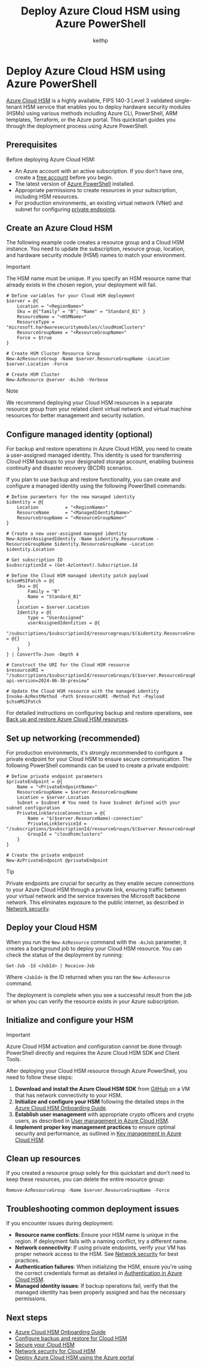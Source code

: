﻿---
title: Deploy Azure Cloud HSM using Azure PowerShell
description: Learn how to deploy Azure Cloud HSM into an existing virtual network using Azure PowerShell.
author: keithp
manager: keithp
ms.service: azure-cloud-hsm
ms.topic: quickstart
ms.date: 03/20/2025
ms.author: keithp

#Customer Intent: As an IT pro decision maker, I'm looking for key storage capability within the Azure cloud platform that meets FIPS 140-3 Level 3 certification and that gives me exclusive access to a dedicated hardware security module.

#Supported Use Cases: Azure Cloud HSM provides a secure and customer-managed HSM for storing cryptographic keys and performing cryptographic operations. It supports various applications, including PKCS#11, offload SSL/TLS processing, certificate authority private key protection, and transparent data encryption, including document and code signing.

#Not Supported Use Cases: Azure Cloud HSM is IaaS only. It doesn't integrate with other Azure services. Cloud HSM doesn't have a REST API and doesn't support encryption at rest.
---

# Deploy Azure Cloud HSM using Azure PowerShell

[Azure Cloud HSM](overview.md) is a highly available, FIPS 140-3 Level 3 validated single-tenant HSM service that enables you to deploy hardware security modules (HSMs) using various methods including Azure CLI, PowerShell, ARM templates, Terraform, or the Azure portal. This quickstart guides you through the deployment process using Azure PowerShell.

## Prerequisites

Before deploying Azure Cloud HSM:

- An Azure account with an active subscription. If you don't have one, create a [free account](https://azure.microsoft.com/free/?WT.mc_id=A261C142F) before you begin.
- The latest version of [Azure PowerShell](/powershell/azure/install-azure-powershell) installed.
- Appropriate permissions to create resources in your subscription, including HSM resources.
- For production environments, an existing virtual network (VNet) and subnet for configuring [private endpoints](/azure/private-link/private-endpoint-overview).

## Create an Azure Cloud HSM

The following example code creates a resource group and a Cloud HSM instance. You need to update the subscription, resource group, location, and hardware security module (HSM) names to match your environment.

> [!IMPORTANT]
> The HSM name must be unique. If you specify an HSM resource name that already exists in the chosen region, your deployment will fail.

```azurepowershell-interactive
# Define variables for your Cloud HSM deployment
$server = @{
    Location = "<RegionName>"
    Sku = @{"family" = "B"; "Name" = "Standard_B1" }
    ResourceName = "<HSMName>"
    ResourceType = "microsoft.hardwaresecuritymodules/cloudHsmClusters"
    ResourceGroupName = "<ResourceGroupName>"
    Force = $true
}

# Create HSM Cluster Resource Group
New-AzResourceGroup -Name $server.ResourceGroupName -Location $server.Location -Force

# Create HSM Cluster
New-AzResource @server -AsJob -Verbose
```

> [!NOTE]
> We recommend deploying your Cloud HSM resources in a separate resource group from your related client virtual network and virtual machine resources for better management and security isolation.

## Configure managed identity (optional)

For backup and restore operations in Azure Cloud HSM, you need to create a user-assigned managed identity. This identity is used for transferring Cloud HSM backups to your designated storage account, enabling business continuity and disaster recovery (BCDR) scenarios.

If you plan to use backup and restore functionality, you can create and configure a managed identity using the following PowerShell commands:

```azurepowershell-interactive
# Define parameters for the new managed identity
$identity = @{
    Location          = "<RegionName>"                                         
    ResourceName      = "<ManagedIdentityName>"                                         
    ResourceGroupName = "<ResourceGroupName>"
}

# Create a new user-assigned managed identity
New-AzUserAssignedIdentity -Name $identity.ResourceName -ResourceGroupName $identity.ResourceGroupName -Location $identity.Location

# Get subscription ID
$subscriptionId = (Get-AzContext).Subscription.Id

# Define the Cloud HSM managed identity patch payload
$chsmMSIPatch = @{
    Sku = @{
        Family = "B"
        Name = "Standard_B1"
    }
    Location = $server.Location
    Identity = @{
        type = "UserAssigned"
        userAssignedIdentities = @{
            "/subscriptions/$subscriptionId/resourcegroups/$($identity.ResourceGroupName)/providers/Microsoft.ManagedIdentity/userAssignedIdentities/$($identity.ResourceName)" = @{}
        }
    }
} | ConvertTo-Json -Depth 4

# Construct the URI for the Cloud HSM resource
$resourceURI = "/subscriptions/$subscriptionId/resourceGroups/$($server.ResourceGroupName)/providers/Microsoft.HardwareSecurityModules/cloudHsmClusters/$($server.ResourceName)?api-version=2024-06-30-preview"

# Update the Cloud HSM resource with the managed identity
Invoke-AzRestMethod -Path $resourceURI -Method Put -Payload $chsmMSIPatch
```

For detailed instructions on configuring backup and restore operations, see [Back up and restore Azure Cloud HSM resources](backup-restore.md).

## Set up networking (recommended)

For production environments, it's strongly recommended to configure a private endpoint for your Cloud HSM to ensure secure communication. The following PowerShell commands can be used to create a private endpoint:

```azurepowershell-interactive
# Define private endpoint parameters
$privateEndpoint = @{
    Name = "<PrivateEndpointName>"
    ResourceGroupName = $server.ResourceGroupName
    Location = $server.Location
    Subnet = $subnet # You need to have $subnet defined with your subnet configuration
    PrivateLinkServiceConnection = @{
        Name = "$($server.ResourceName)-connection"
        PrivateLinkServiceId = "/subscriptions/$subscriptionId/resourceGroups/$($server.ResourceGroupName)/providers/Microsoft.HardwareSecurityModules/cloudHsmClusters/$($server.ResourceName)"
        GroupId = "cloudhsmclusters"
    }
}

# Create the private endpoint
New-AzPrivateEndpoint @privateEndpoint
```

> [!TIP]
> Private endpoints are crucial for security as they enable secure connections to your Azure Cloud HSM through a private link, ensuring traffic between your virtual network and the service traverses the Microsoft backbone network. This eliminates exposure to the public internet, as described in [Network security](network-security.md).

## Deploy your Cloud HSM

When you run the `New-AzResource` command with the `-AsJob` parameter, it creates a background job to deploy your Cloud HSM resource. You can check the status of the deployment by running:

```azurepowershell-interactive
Get-Job -Id <JobId> | Receive-Job
```

Where `<JobId>` is the ID returned when you ran the `New-AzResource` command.

The deployment is complete when you see a successful result from the job or when you can verify the resource exists in your Azure subscription.

## Initialize and configure your HSM

> [!IMPORTANT]
> Azure Cloud HSM activation and configuration cannot be done through PowerShell directly and requires the Azure Cloud HSM SDK and Client Tools.

After deploying your Cloud HSM resource through Azure PowerShell, you need to follow these steps:

1. **Download and install the Azure Cloud HSM SDK** from [GitHub](https://github.com/microsoft/MicrosoftAzureCloudHSM/releases) on a VM that has network connectivity to your HSM.
2. **Initialize and configure your HSM** following the detailed steps in the [Azure Cloud HSM Onboarding Guide](onboarding-guide.md).
3. **Establish user management** with appropriate crypto officers and crypto users, as described in [User management in Azure Cloud HSM](user-management.md).
4. **Implement proper key management practices** to ensure optimal security and performance, as outlined in [Key management in Azure Cloud HSM](key-management.md).

## Clean up resources

If you created a resource group solely for this quickstart and don't need to keep these resources, you can delete the entire resource group:

```azurepowershell-interactive
Remove-AzResourceGroup -Name $server.ResourceGroupName -Force
```

## Troubleshooting common deployment issues

If you encounter issues during deployment:

- **Resource name conflicts**: Ensure your HSM name is unique in the region. If deployment fails with a naming conflict, try a different name.
- **Network connectivity**: If using private endpoints, verify your VM has proper network access to the HSM. See [Network security](network-security.md) for best practices.
- **Authentication failures**: When initializing the HSM, ensure you're using the correct credentials format as detailed in [Authentication in Azure Cloud HSM](authentication.md).
- **Managed identity issues**: If backup operations fail, verify that the managed identity has been properly assigned and has the necessary permissions.

## Next steps

- [Azure Cloud HSM Onboarding Guide](onboarding-guide.md)
- [Configure backup and restore for Cloud HSM](backup-restore.md)
- [Secure your Cloud HSM](secure-cloud-hsm.md)
- [Network security for Cloud HSM](network-security.md)
- [Deploy Azure Cloud HSM using the Azure portal](quickstart-portal.md)
